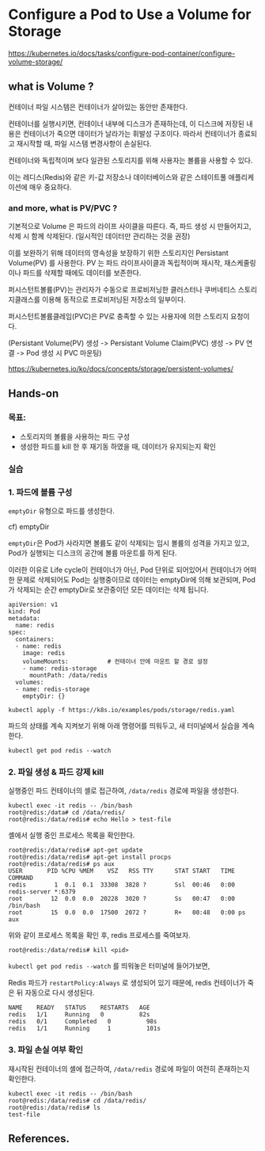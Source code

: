 # Configure a Pod to Use a Volume for Storage

https://kubernetes.io/docs/tasks/configure-pod-container/configure-volume-storage/

## what is Volume ?

컨테이너 파일 시스템은 컨테이너가 살아있는 동안만 존재한다.

컨테이너를 실행시키면, 컨테이너 내부에 디스크가 존재하는데, 이 디스크에 저장된 내용은 컨테이너가 죽으면 데이터가 날라가는 휘발성 구조이다. 따라서 컨테이너가 종료되고 재시작할 때, 파일 시스템 변경사항이 손실된다.

컨테이너와 독립적이며 보다 일관된 스토리지를 위해 사용자는 볼륨을 사용할 수 있다.

이는 레디스(Redis)와 같은 키-값 저장소나 데이터베이스와 같은 스테이트풀 애플리케이션에 매우 중요하다.

### and more, what is PV/PVC ?

기본적으로 Volume 은 파드의 라이프 사이클을 따른다. 즉, 파드 생성 시 만들어지고, 삭제 시 함께 삭제된다. (일시적인 데이터만 관리하는 것을 권장)

이를 보완하기 위해 데이터의 영속성을 보장하기 위한 스토리지인 Persistant Volume(PV) 를 사용한다. PV 는 파드 라이프사이클과 독립적이며 재시작, 재스케줄링이나 파드를 삭제할 때에도 데이터를 보존한다.

퍼시스턴트볼륨(PV)는 관리자가 수동으로 프로비저닝한 클러스터나 쿠버네티스 스토리지클래스를 이용해 동적으로 프로비저닝된 저장소의 일부이다.

퍼시스턴트볼륨클레임(PVC)은 PV로 충족할 수 있는 사용자에 의한 스토리지 요청이다.

(Persistant Volume(PV) 생성 -> Persistant Volume Claim(PVC) 생성 -> PV 연결 -> Pod 생성 시 PVC 마운팅)

https://kubernetes.io/ko/docs/concepts/storage/persistent-volumes/

## Hands-on

### 목표:

- 스토리지의 볼륨을 사용하는 파드 구성
- 생성한 파드를 kill 한 후 재기동 하였을 때, 데이터가 유지되는지 확인

### 실습

### 1. 파드에 볼륨 구성

`emptyDir` 유형으로 파드를 생성한다.

cf) emptyDir

`emptyDir`은 Pod가 사라지면 볼륨도 같이 삭제되는 임시 볼륨의 성격을 가지고 있고, Pod가 실행되는 디스크의 공간에 볼륨 마운트를 하게 된다.

이러한 이유로 Life cycle이 컨테이너가 아닌, Pod 단위로 되어있어서 컨테이너가 어떠한 문제로 삭제되어도 Pod는 실행중이므로 데이터는 emptyDir에 의해 보관되며, Pod가 삭제되는 순간 emptyDir로 보관중이던 모든 데이터는 삭제 됩니다.

```
apiVersion: v1
kind: Pod
metadata:
  name: redis
spec:
  containers:
  - name: redis
    image: redis
    volumeMounts:           # 컨테이너 안에 마운트 할 경로 설정
    - name: redis-storage
      mountPath: /data/redis
  volumes:
  - name: redis-storage
    emptyDir: {}
```

```
kubectl apply -f https://k8s.io/examples/pods/storage/redis.yaml
```

파드의 상태를 계속 지켜보기 위해 아래 명령어를 띄워두고, 새 터미널에서 실습을 계속한다.

```
kubectl get pod redis --watch

```

### 2. 파일 생성 & 파드 강제 kill

실행중인 파드 컨테이너의 셸로 접근하여, `/data/redis` 경로에 파일을 생성한다.

```
kubectl exec -it redis -- /bin/bash
root@redis:/data# cd /data/redis/
root@redis:/data/redis# echo Hello > test-file
```

셸에서 실행 중인 프로세스 목록을 확인한다.

```
root@redis:/data/redis# apt-get update
root@redis:/data/redis# apt-get install procps
root@redis:/data/redis# ps aux
USER       PID %CPU %MEM    VSZ   RSS TTY      STAT START   TIME COMMAND
redis        1  0.1  0.1  33308  3828 ?        Ssl  00:46   0:00 redis-server *:6379
root        12  0.0  0.0  20228  3020 ?        Ss   00:47   0:00 /bin/bash
root        15  0.0  0.0  17500  2072 ?        R+   00:48   0:00 ps aux
```

위와 같이 프로세스 목록을 확인 후, redis 프로세스를 죽여보자.

```
root@redis:/data/redis# kill <pid>
```

`kubectl get pod redis --watch` 를 띄워놓은 터미널에 들어가보면,

Redis 파드가 `restartPolicy:Always` 로 생성되어 있기 때문에, redis 컨테이너가 죽은 뒤 자동으로 다시 생성된다.

```
NAME    READY   STATUS    RESTARTS   AGE
redis   1/1     Running   0          82s
redis   0/1     Completed   0          98s
redis   1/1     Running     1          101s
```

### 3. 파일 손실 여부 확인

재시작된 컨테이너의 셸에 접근하여, `/data/redis` 경로에 파일이 여전히 존재하는지 확인한다.

```
kubectl exec -it redis -- /bin/bash
root@redis:/data/redis# cd /data/redis/
root@redis:/data/redis# ls
test-file
```

## References.
